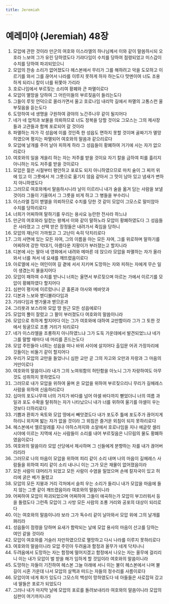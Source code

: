 ```yaml
---
title: Jeremiah
---
```


# 예레미야 (Jeremiah) 48장
1. 모압에 관한 것이라 만군의 여호와 이스라엘의 하나님께서 이와 같이 말씀하시되 오호라 느보여 그가 유린 당하였도다 기랴다임이 수치를 당하여 점령되었고 미스갑이 수치를 당하여 파괴되었으니
1. 모압의 찬송 소리가 없어졌도다 헤스본에서 무리가 그를 해하려고 악을 도모하고 이르기를 와서 그를 끊어서 나라를 이루지 못하게 하자 하는도다 맛멘이여 너도 조용하게 되리니 칼이 너를 뒤쫓아 가리라
1. 호로나임에서 부르짖는 소리여 황폐와 큰 파멸이로다
1. 모압이 멸망을 당하여 그 어린이들의 부르짖음이 들리는도다
1. 그들이 루힛 언덕으로 올라가면서 울고 호로나임 내리막 길에서 파멸의 고통스런 울부짖음을 듣는도다
1. 도망하여 네 생명을 구원하여 광야의 노간주나무 같이 될지어다
1. 네가 네 업적과 보물을 의뢰하므로 너도 정복을 당할 것이요 그모스는 그의 제사장들과 고관들과 함께 포로되어 갈 것이라
1. 파멸하는 자가 각 성읍에 이를 것인즉 한 성읍도 면하지 못할 것이며 골짜기가 멸망하였으며 평지는 파멸되어 여호와의 말씀과 같으리로다
1. 모압에 날개를 주어 날아 피하게 하라 그 성읍들이 황폐하여 거기에 사는 자가 없으리로다
1. 여호와의 일을 게을리 하는 자는 저주를 받을 것이요 자기 칼을 금하여 피를 흘리지 아니하는 자도 저주를 받을 것이로다
1. 모압은 젊은 시절부터 평안하고 포로도 되지 아니하였으므로 마치 술이 그 찌끼 위에 있고 이 그릇에서 저 그릇으로 옮기지 않음 같아서 그 맛이 남아 있고 냄새가 변하지 아니하였도다
1. 그러므로 여호와께서 말씀하시니라 날이 이르리니 내가 술을 옮겨 담는 사람을 보낼 것이라 그들이 기울여서 그 그릇을 비게 하고 그 병들을 부수리니
1. 이스라엘 집이 벧엘을 의뢰하므로 수치를 당한 것 같이 모압이 그모스로 말미암아 수치를 당하리로다
1. 너희가 어찌하여 말하기를 우리는 용사요 능란한 전사라 하느냐
1. 만군의 여호와라 일컫는 왕께서 이와 같이 말하노라 모압이 황폐하였도다 그 성읍들은 사라졌고 그 선택 받은 장정들은 내려가서 죽임을 당하니
1. 모압의 재난이 가까웠고 그 고난이 속히 닥치리로다
1. 그의 사면에 있는 모든 자여, 그의 이름을 아는 모든 자여, 그를 위로하며 말하기를 어찌하여 강한 막대기, 아름다운 지팡이가 부러졌는고 할지니라
1. 디본에 사는 딸아 네 영화에서 내려와 메마른 데 앉으라 모압을 파멸하는 자가 올라와서 너를 쳐서 네 요새를 깨뜨렸음이로다
1. 아로엘에 사는 여인이여 길 곁에 서서 지키며 도망하는 자와 피하는 자에게 무슨 일이 생겼는지 물을지어다
1. 모압이 패하여 수치를 받나니 너희는 울면서 부르짖으며 아르논 가에서 이르기를 모압이 황폐하였다 할지어다
1. 심판이 평지에 이르렀나니 곧 홀론과 야사와 메바앗과
1. 디본과 느보와 벧디불라다임과
1. 기랴다임과 벧가물과 벧므온과
1. 그리욧과 보스라와 모압 땅 원근 모든 성읍에로다
1. 모압의 뿔이 잘렸고 그 팔이 부러졌도다 여호와의 말씀이니라
1. 모압으로 취하게 할지어다 이는 그가 여호와에 대하여 교만함이라 그가 그 토한 것에서 뒹굴므로 조롱 거리가 되리로다
1. 네가 이스라엘을 조롱하지 아니하였느냐 그가 도둑 가운데에서 발견되었느냐 네가 그를 말할 때마다 네 머리를 흔드는도다
1. 모압 주민들아 너희는 성읍을 떠나 바위 사이에 살지어다 출입문 어귀 가장자리에 깃들이는 비둘기 같이 할지어다
1. 우리가 모압의 교만을 들었나니 심한 교만 곧 그의 자고와 오만과 자랑과 그 마음의 거만이로다
1. 여호와의 말씀이니라 내가 그의 노여워함의 허탄함을 아노니 그가 자랑하여도 아무 것도 성취하지 못하였도다
1. 그러므로 내가 모압을 위하여 울며 온 모압을 위하여 부르짖으리니 무리가 길헤레스 사람을 위하여 신음하리로다
1. 십마의 포도나무여 너의 가지가 바다를 넘어 야셀 바다까지 뻗었더니 너의 여름 과일과 포도 수확을 탈취하는 자가 나타났으니 내가 너를 위하여 울기를 야셀이 우는 것보다 더하리로다
1. 기쁨과 환희가 옥토와 모압 땅에서 빼앗겼도다 내가 포도주 틀에 포도주가 끊어지게 하리니 외치며 밟는 자가 없을 것이라 그 외침은 즐거운 외침이 되지 못하리로다
1. 헤스본에서 엘르알레를 지나 야하스까지와 소알에서 호로나임을 지나 에글랏 셀리시야에 이르는 지역에 사는 사람들이 소리를 내어 부르짖음은 니므림의 물도 황폐하였음이로다
1. 여호와의 말씀이라 모압 산당에서 제사하며 그 신들에게 분향하는 자를 내가 끊어버리리라
1. 그러므로 나의 마음이 모압을 위하여 피리 같이 소리 내며 나의 마음이 길헤레스 사람들을 위하여 피리 같이 소리 내나니 이는 그가 모은 재물이 없어졌음이라
1. 모든 사람이 대머리가 되었고 모든 사람이 수염을 밀었으며 손에 칼자국이 있고 허리에 굵은 베가 둘렸고
1. 모압의 모든 지붕과 거리 각처에서 슬피 우는 소리가 들리니 내가 모압을 마음에 들지 않는 그릇 같이 깨뜨렸음이라 여호와의 말씀이니라
1. 어찌하여 모압이 파괴되었으며 어찌하여 그들이 애곡하는가 모압이 부끄러워서 등을 돌렸도다 그런즉 모압이 그 사방 모든 사람의 조롱 거리와 공포의 대상이 되리로다
1. 이는 여호와의 말씀이니라 보라 그가 독수리 같이 날아와서 모압 위에 그의 날개를 펴리라
1. 성읍들이 점령을 당하며 요새가 함락되는 날에 모압 용사의 마음이 산고를 당하는 여인 같을 것이라
1. 모압이 여호와를 거슬러 자만하였으므로 멸망하고 다시 나라를 이루지 못하리로다
1. 여호와의 말씀이니라 모압 주민아 두려움과 함정과 올무가 네게 닥치나니
1. 두려움에서 도망하는 자는 함정에 떨어지겠고 함정에서 나오는 자는 올무에 걸리리니 이는 내가 모압이 벌 받을 해가 임하게 할 것임이라 여호와의 말씀이니라
1. 도망하는 자들이 기진하여 헤스본 그늘 아래에 서니 이는 불이 헤스본에서 나며 불길이 시혼 가운데 나서 모압의 살쩍과 떠드는 자들의 정수리를 사름이로다
1. 모압이여 네게 화가 있도다 그모스의 백성이 망하였도다 네 아들들은 사로잡혀 갔고 네 딸들은 포로가 되었도다
1. 그러나 내가 마지막 날에 모압의 포로를 돌려보내리라 여호와의 말씀이니라 모압의 심판이 여기까지니라